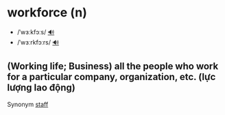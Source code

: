 # workforce (n)

- /ˈwɜːkfɔːs/ [🔊](https://www.oxfordlearnersdictionaries.com/media/english/uk_pron/w/wor/workf/workforce__gb_2.mp3)
- /ˈwɜːrkfɔːrs/ [🔊](https://www.oxfordlearnersdictionaries.com/media/english/us_pron/w/wor/workf/workforce__us_1.mp3)

## (Working life; Business) all the people who work for a particular company, organization, etc. (lực lượng lao động)

Synonym [staff]()